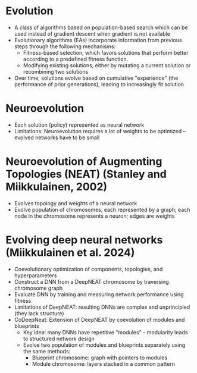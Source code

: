 # Evolution

* A class of algorithms based on population-based search which can be used instead of gradient descent when gradient is not available
* Evolutionary algorithms (EAs) incorporate information from previous steps through the following mechanisms:
  * Fitness-based selection, which favors solutions that perform better according to a predefined fitness function.
  * Modifying existing solutions, either by mutating a current solution or recombining two solutions
* Over time, solutions evolve based on cumulative "experience" (the performance of prior generations), leading to increasingly fit solution	

# Neuroevolution
* Each solution (policy) represented as neural network
* Limitations: Neuroevolution requires a lot of weights to be optimized – evolved networks have to be small 

# Neuroevolution of Augmenting Topologies (NEAT) (Stanley and Miikkulainen, 2002)

* Evolves topology and weights of a neural network
* Evolve population of chromosomes, each represented by a graph; each node in the chromosome represents a neuron; edges are weights

# Evolving deep neural networks (Miikkulainen et al. 2024)

* Coevolutionary optimization of components, topologies, and hyperparameters
* Construct a DNN from a DeepNEAT chromosome by traversing chromosome graph
* Evaluate DNN by training and measuring network performance using fitness
* Limitations of DeepNEAT: resulting DNNs are complex and unprincipled (they lack structure)
* CoDeepNeat: Extension of DeepNEAT by coevolution of modules and blueprints
  * Key idea: many DNNs have repetitive “modules” – modularity leads to structured network design
  * Evolve two population of modules and blueprints separately using the same methods:
    * Blueprint chromosome: graph with pointers to modules
    * Module chromosome: layers stacked in a common pattern 




